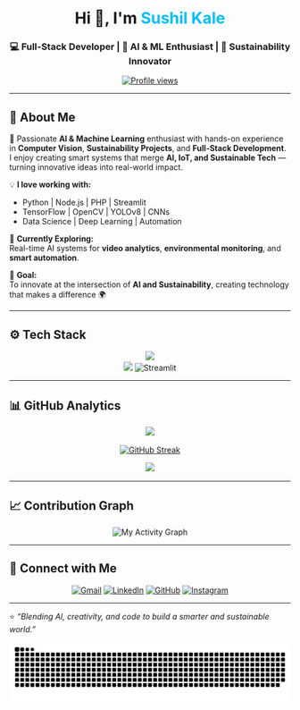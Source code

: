 <!-- 💫 HEADER / INTRO -->
<h1 align="center">Hi 👋, I'm <span style="color:#00bfff;">Sushil Kale</span></h1>
<h3 align="center">💻 Full-Stack Developer | 🤖 AI & ML Enthusiast | 🌱 Sustainability Innovator</h3>

<p align="center">
  <a href="https://github.com/sushilk10">
    <img src="https://komarev.com/ghpvc/?username=sushilk10&label=Profile%20Views&color=brightgreen&style=flat" alt="Profile views"/>
  </a>
</p>

---

## 🧠 About Me  

🚀 Passionate **AI & Machine Learning** enthusiast with hands-on experience in **Computer Vision**, **Sustainability Projects**, and **Full-Stack Development**.  
I enjoy creating smart systems that merge **AI, IoT, and Sustainable Tech** — turning innovative ideas into real-world impact.  

💡 **I love working with:**  
- Python | Node.js | PHP | Streamlit  
- TensorFlow | OpenCV | YOLOv8 | CNNs  
- Data Science | Deep Learning | Automation  

🌱 **Currently Exploring:**  
Real-time AI systems for **video analytics**, **environmental monitoring**, and **smart automation**.  

🧩 **Goal:**  
To innovate at the intersection of **AI and Sustainability**, creating technology that makes a difference 🌍  

---

## ⚙️ Tech Stack

<p align="center">
  <img src="https://skillicons.dev/icons?i=python,php,javascript,nodejs,html,css" />
  <br/>
  <img src="https://skillicons.dev/icons?i=express,react,opencv,tensorflow,git,vscode" />
  <img src="https://avatars.githubusercontent.com/u/45109972?v=4" width="48" height="48" alt="Streamlit"/>


---

## 📊 GitHub Analytics
<p align="center"> 
  <!-- GitHub Stats -->
  <img 
    src="https://github-readme-stats.vercel.app/api?username=sushilk10&show_icons=true&theme=tokyonight&hide_border=true&bg_color=00000000" 
    width="48%" 
  />
</p>


  <p align="center">
  <!-- GitHub Streak Stats --> 
 <a href="https://git.io/streak-stats">
  <img 
    src="https://github-readme-streak-stats.herokuapp.com?user=sushilk10&theme=dracula&hide_border=true&background=00000000" 
    alt="GitHub Streak" 
    width="48%" 
  />
</a>

  
  <p align="center">
  <!-- Top Languages -->
  <img 
    src="https://github-readme-stats.vercel.app/api/top-langs/?username=sushilk10&layout=compact&theme=tokyonight&hide_border=true&langs_count=10&bg_color=00000000" 
    width="50%" 
  /> 
</p>

---

## 📈 Contribution Graph  

<p align="center">
  <!-- GitHub Activity Graph -->
  <img 
    src="https://github-readme-activity-graph.vercel.app/graph?username=sushilk10&theme=tokyonight&hide_border=true&bg_color=00000000" 
    alt="My Activity Graph" 
  />
</p>


---

## 🤝 Connect with Me

<p align="center">
  <a href="mailto:sanketkale1243@gmail.com"><img src="https://img.shields.io/badge/Email-D14836?style=for-the-badge&logo=gmail&logoColor=white" alt="Gmail"/></a>
  <a href="https://www.linkedin.com/in/sushil-kale"><img src="https://img.shields.io/badge/LinkedIn-0A66C2?style=for-the-badge&logo=linkedin&logoColor=white" alt="LinkedIn"/></a>
  <a href="https://github.com/sushilk10"><img src="https://img.shields.io/badge/GitHub-181717?style=for-the-badge&logo=github&logoColor=white" alt="GitHub"/></a>
  <a href="https://www.instagram.com/sushi_lk10/profilecard/?igsh=MXkyYXV6cHZzZHJvZQ=="><img src="https://img.shields.io/badge/Instagram-E4405F?style=for-the-badge&logo=instagram&logoColor=white" alt="Instagram"/></a>
</p>

---

⭐ *“Blending AI, creativity, and code to build a smarter and sustainable world.”*  
<div align="center">
  <img src="https://raw.githubusercontent.com/Platane/snk/output/github-contribution-grid-snake-dark.svg" width="100%"/>
</div>
